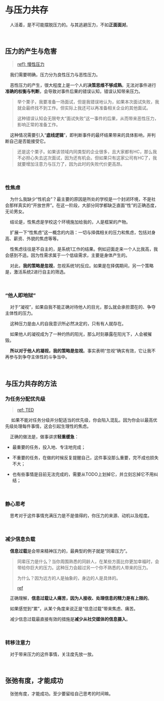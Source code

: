 # 与压力共存

    人活着，是不可能摆脱压力的。与其逃避压力，不如**正面面对**。

    

## 压力的产生与危害

> [ref1: 慢性压力](https://zhuanlan.zhihu.com/p/426177682)

    我们需要明确，压力分为良性压力与恶性压力。

    恶性压力的产生，很大程度上是一个人的**决策思维不够成熟**。无法对事件进行**准确的权衡与判断**，会导致对事件后果的错误认知，错误认知带来压力。

> 举个栗子，我要准备一场面试，但是我错误地认为，如果本次面试失败，我就会最终找不到工作。但实际上我还可以再准备相关企业的其他面试。
> 
> 这种错误认知会无限夸大“面试失败”这一事件的后果，从而带来恶性压力，影响正常的准备工作。

    这种情况需要引入“**底线逻辑**”，即判断事件的最坏结果带来的具体影响，并判断自己是否能接受它。

> 还是这个栗子。如果该领域内同类型的企业很多，且大家都有HC，那么我不必担心失去这次面试，因为还有机会。但如果只有这家公司有HC了，我就要增加注意力与压力了，因为此时的失败代价更高昂。

    

### 性焦虑

    为什么我缺少“性机会”？最主要的原因是所处的学校是一个封闭环境，不是社会那样真实的“开放世界”。在这一阶段，大部分同学都缺乏直面“性”的正确态度，无论男女。

    结论是，性焦虑是学校这个环境施加给我的，人是框架的产物。

    扩展一下“性焦虑”这一概念的内涵：一切与择偶相关的压力和焦虑，包括对身高、薪资、外貌的焦虑等等。

    性焦虑往往是不自主的，是系统1工作的结果。例如迎面走来一个人比我高，我会感到不适。因为性需求属于一个低级需求，主要是身体产生的。

    对此，**我的策略是忽视**，忽视系统1的反应。如果是在择偶期间，另一个策略是，激活系统2进行自主的筛选。

    

### “他人即地狱”

    对于“凝视”，如果自我不能正确对待他人的目光，那么就会承担潜在的、争夺主体性的压力。

    这种压力是由人的自我意识所必然决定的，只有有人就存在。

    如果他人的凝视成为了一种灼热的阳光，那么时刻暴露在阳光下，人会被摧毁。

    **所以对于他人的凝视，我的策略是忽视**。事实表明“忽视”确实有效，它让我不再参与到争夺主体性的斗争当中。

    

## 与压力共存的方法

### 为任务分配优先级

> [ref: TED](https://www.bilibili.com/video/BV1jT411U7Z7)

     如果不能对任务分级并分配适当的优先级，你会陷入混乱。因为你会以最高优先级处理每件事情，这会引起生理性的焦虑。

    正确的做法是，做事讲求**轻重缓急**：

- 最重要的任务，投入地、专注地完成；

- 不重要的任务，在做的时候反复提醒自己，这件事没那么重要，完不成也损失不大；

- 也有些事情是目前无法完成的，需要从TODO上划掉它，并立刻忘掉它不用纠结；

    

### 静心思考

    思考对于这件事情充满压力是不是值得的，你压力的来源、动机以及程度。

    

### 减少信息负载

    **信息过载**是会带来精神压力的，最典型的例子就是“同辈压力”。

> 同辈压力是什么？当你周围熟悉的同龄人，在某些方面比你更加幸福时，会带给你巨大的压力。这种压力会超过另一个你不熟悉的人带来的压力。
> 
> 为什么？因为远方的人是抽象的，身边的人是具体的。
> 
> [ref](https://www.zhihu.com/question/23481436)

    正确理解，**信息过载让人痛苦，因为人接收、处理信息的精力是有上限的**。

    如果感觉到“累”，从某个角度来说正是“信息过载”带来焦虑、痛苦。

    减少信息过载最直接有效的措施是**减少从社交媒体的信息摄入**。

    

### 转移注意力

    对于带来压力的这件事情，关注度先放一放。

    

## 张弛有度，才能成功

    张弛有度，才能成功。至少要留给自己思考的时间嘛。
